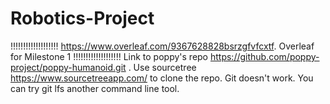 # Robotics-Project
!!!!!!!!!!!!!!!!!!!
https://www.overleaf.com/9367628828bsrzgfvfcxtf. Overleaf for Milestone 1
!!!!!!!!!!!!!!!!!!!
Link to poppy's repo https://github.com/poppy-project/poppy-humanoid.git .
Use sourcetree https://www.sourcetreeapp.com/ to clone the repo. Git doesn't work. You can try git lfs another command line tool.

